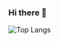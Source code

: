 ### Hi there 👋
![Top Langs](https://github-readme-stats-omega-smoky.vercel.app/api/top-langs/?username=lolo111channel&layout=compact&exclude_repo=BurakiClicker)
